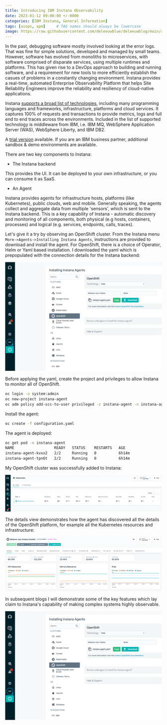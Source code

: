 ```yaml
---
title: Introducing IBM Instana Observability
date: 2023-01-12 09:00:00 +/-0000
categories: [IBM Instana, General Information]
tags: [aiops, apm]     # TAG names should always be lowercase
image: https://raw.githubusercontent.com/deleeuwblue/deleeuwblog/main/assets/img/2023-1-12-Introducing-IBM-Instana-Observability/instana.png
---
```


In the past, debugging software mostly involved looking at the error logs.  That was fine for simple solutions, developed and managed by small teams.  However, software has evolved from monoliths to microservices, with software comprised of disparate services, using multiple runtimes and platforms.  This has given rise to a DevOps approach to building and running software, and a requirement for new tools to more efficiently establish the casues of problems in a constantly changing environment.  Instana provides a real-time, automated Enterprise Observability Platform that helps Site Reliability Engineers improve the reliability and resiliency of cloud-native applications.

Instana [supports a broad list of technologies](https://www.instana.com/supported-technologies/), including many programming languages and frameworks, infrastructure, platforms and cloud services.  It captures 100% of requests and transactions to provide metrics, logs and full end to end traces across the environments.  Included in the list of supported technology is middleware from IBM, i.e. IBM MQ, WebSphere Application Server (WAS), WebSphere Liberty, and IBM DB2.

 A [trial version](https://www.instana.com/trial/) available.  If you are an IBM business partner, additional sandbox & demo environments are available.

There are two key components to Instana: 

* The Instana backend

This provides the UI.  It can be deployed to your own infrastructure, or you can consume it as SaaS.

* An Agent

Instana provides agents for infrastructure hosts, platforms (like Kubernetes), public clouds, web and mobile.  Generally speaking, the agents collect and aggregate data from multiple 'sensors', which is sent to the Instana backend.  This is a key capability of Instana - automatic discovery and monitoring of all components, both physical (e.g hosts, containers, processes) and logical (e.g. services, endpoints, calls, traces).

Let's give it a try by observing an OpenShift cluster.  From the Instana menu `More->Agents->Installing Instana Agents`, instructions are provided to download and install the agent.  For OpenShift, there is a choice of Operator, Helm or Yaml based installation.  I downloaded the yaml which is prepopulated with the connection details for the Instana backend:

![instanaInstallAgent](https://raw.githubusercontent.com/deleeuwblue/deleeuwblog/main/assets/img/2023-1-12-Introducing-IBM-Instana-Observability/l1-instanaInstallAgent.png)

Before applying the yaml, create the project and privileges to allow Instana to monitor all of OpenShift.

```sh
oc login -u system:admin
oc new-project instana-agent
oc adm policy add-scc-to-user privileged -z instana-agent -n instana-agent
```

Install the agent:

```sh
oc create -f configuration.yaml
```

The agent is deployed:

```sh
oc get pod -n instana-agent
NAME                  READY   STATUS    RESTARTS   AGE
instana-agent-kvxx2   2/2     Running   0          6h14m
instana-agent-tpn6t   2/2     Running   0          6h14m
```

My OpenShift cluster was successfully added to Instana:

![clusterAdded](https://raw.githubusercontent.com/deleeuwblue/deleeuwblog/main/assets/img/2023-1-12-Introducing-IBM-Instana-Observability/l1-clusterAdded.png)

The details view demonstrates how the agent has discovered all the details of the OpenShift platform, for example all the Kubernetes resources and infrastructure:

![clusterDetails](https://raw.githubusercontent.com/deleeuwblue/deleeuwblog/main/assets/img/2023-1-12-Introducing-IBM-Instana-Observability/l1-clusterDetails.png)

In subsequent blogs I will demonstrate some of the key features which lay claim to Instana's capability of making complex systems highly observable.



![image](/assets/img/2023-1-12-Introducing-IBM-Instana-Observability/l1-instanaInstallAgent.png)
